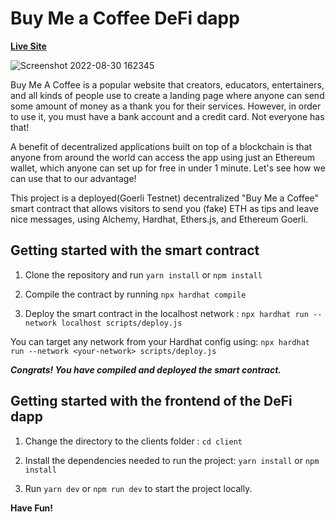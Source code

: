 # Buy Me a Coffee DeFi dapp

[**Live Site**](https://benevolent-halva-b1cfd5.netlify.app/)

![Screenshot 2022-08-30 162345](https://user-images.githubusercontent.com/79695976/187790565-1fddf516-2779-48ab-9d5e-6eac8ff40a78.png)

Buy Me A Coffee is a popular website that creators, educators, entertainers, and all kinds of people use to create a landing page where anyone can send some amount of money as a thank you for their services. However, in order to use it, you must have a bank account and a credit card. Not everyone has that!

A benefit of decentralized applications built on top of a blockchain is that anyone from around the world can access the app using just an Ethereum wallet, which anyone can set up for free in under 1 minute. Let's see how we can use that to our advantage!

This project is a deployed(Goerli Testnet) decentralized "Buy Me a Coffee" smart contract that allows visitors to send you (fake) ETH as tips and leave nice messages, using Alchemy, Hardhat, Ethers.js, and Ethereum Goerli.

## Getting started with the smart contract

1. Clone the repository and run `yarn install` or `npm install`

2. Compile the contract by running `npx hardhat compile`

3. Deploy the smart contract in the localhost network : `npx hardhat run --network localhost scripts/deploy.js`

 You can target any network from your Hardhat config using: `npx hardhat run --network <your-network> scripts/deploy.js`
 
***Congrats! You have compiled and deployed the smart contract.***

## Getting started with the frontend of the DeFi dapp

1. Change the directory to the clients folder : `cd client`

2. Install the dependencies needed to run the project: `yarn install` or `npm install`

3. Run `yarn dev` or `npm run dev` to start the project locally.

**Have Fun!**
